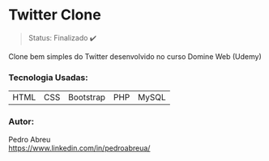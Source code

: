# Twitter Clone

> Status: Finalizado ✔️

<p>Clone bem simples do Twitter desenvolvido no curso Domine Web (Udemy)</p>

### Tecnologia Usadas:
<table>
  <tr>
    <td>HTML</td>
    <td>CSS</td>
    <td>Bootstrap</td>
    <td>PHP</td>
    <td>MySQL</td>
  </tr>
</table>

### Autor:
Pedro Abreu </br>
https://www.linkedin.com/in/pedroabreua/
